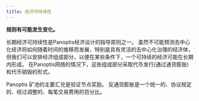 ```yaml
---
title: 经济可持续性
---
```


**规则有可能发生变化。**

长期经济可持续性是Panoptis经济设计的指导原则之一。 虽然不可能预测去中心化经济将如何随着时间的推移而发展，特别是具有灵活的去中心化治理的经济体，但我们可以安排经济组成部分，以便在某些条件下，一个可持续的经济可能在长期内形成。 在Panoptis网络的情况下，这些组成部分采取代币发行(通过通货膨胀) 和代币销毁的形式。

Panoptis 矿池的主要汇兑是验证节点奖励。 反通货膨胀是一个统一的、协议规定的、经过调整的、每笔交易费用的百分比。
